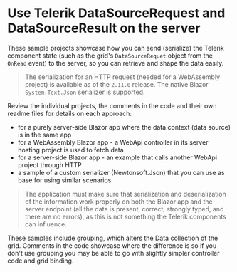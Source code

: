 # Use Telerik DataSourceRequest and DataSourceResult on the server

These sample projects showcase how you can send (serialize) the Telerik component state (such as the grid's `DataSourceRequet` object from the `OnRead` event) to the server, so you can retrieve and shape the data easily.

> The serialization for an HTTP request (needed for a WebAssembly project) is available as of the `2.11.0` release. The native Blazor `System.Text.Json` serializer is supported.

Review the individual projects, the comments in the code and their own readme files for details on each approach:

* for a purely server-side Blazor app where the data context (data source) is in the same app
* for a WebAssembly Blazor app - a WebApi controller in its server hosting project is used to fetch data
* for a server-side Blazor app - an example that calls another WebApi project through HTTP
* a sample of a custom serializer (Newtonsoft.Json) that you can use as base for using similar scenarios
 
> The application must make sure that serialization and deserialization of the information work properly on both the Blazor app and the server endpoint (all the data is present, correct, strongly typed, and there are no errors), as this is not something the Telerik components can influence.

These samples include grouping, which alters the Data collection of the grid. Comments in the code showcase where the difference is so if you don't use grouping you may be able to go with slightly simpler controller code and grid binding.
